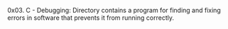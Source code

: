0x03. C - Debugging: Directory contains a program for finding and fixing errors in software that prevents it from running correctly.
